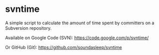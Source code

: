 svntime
=======

A simple script to calculate the amount of time spent by committers on a Subversion repository.

Available on Google Code (SVN): https://code.google.com/p/svntime/

Or GitHub (Git): https://github.com/soundasleep/svntime
